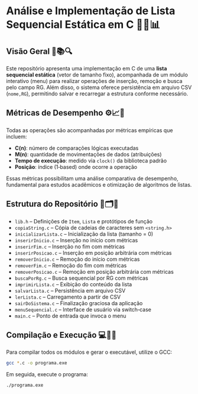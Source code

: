 # Análise e Implementação de Lista Sequencial Estática em C 🚀✨📊

## Visão Geral 📖📚🔍
Este repositório apresenta uma implementação em C de uma **lista sequencial estática** (vetor de tamanho fixo), acompanhada de um módulo interativo (menu) para realizar operações de inserção, remoção e busca pelo campo RG. Além disso, o sistema oferece persistência em arquivo CSV (`nome,RG`), permitindo salvar e recarregar a estrutura conforme necessário.

## Métricas de Desempenho ⚙️📈🔬
Todas as operações são acompanhadas por métricas empíricas que incluem:

- **C(n)**: número de comparações lógicas executadas  
- **M(n)**: quantidade de movimentações de dados (atribuições)  
- **Tempo de execução**: medido via `clock()` da biblioteca padrão  
- **Posição**: índice (1‑based) onde ocorre a operação  

Essas métricas possibilitam uma análise comparativa de desempenho, fundamental para estudos acadêmicos e otimização de algoritmos de listas.

## Estrutura do Repositório 📂🗂️🔧

- `lib.h`               – Definições de `Item`, `Lista` e protótipos de função
- `copiaString.c`       – Cópia de cadeias de caracteres sem `<string.h>`
- `inicializarLista.c`  – Inicialização da lista (tamanho = 0)
- `inserirInicio.c`     – Inserção no início com métricas
- `inserirFim.c`        – Inserção no fim com métricas
- `inserirPosicao.c`    – Inserção em posição arbitrária com métricas
- `removerInicio.c`     – Remoção do início com métricas
- `removerFim.c`        – Remoção do fim com métricas
- `removerPosicao.c`    – Remoção em posição arbitrária com métricas
- `buscaPorRg.c`        – Busca sequencial por RG com métricas
- `imprimirLista.c`     – Exibição do conteúdo da lista
- `salvarLista.c`       – Persistência em arquivo CSV
- `lerLista.c`          – Carregamento a partir de CSV
- `sairDoSistema.c`     – Finalização graciosa da aplicação
- `menuSequencial.c`    – Interface de usuário via switch‑case
- `main.c`              – Ponto de entrada que invoca o menu

## Compilação e Execução 💻🔧🎉

Para compilar todos os módulos e gerar o executável, utilize o GCC:

```bash
gcc *.c -o programa.exe
```

Em seguida, execute o programa:

```bash
./programa.exe
```

